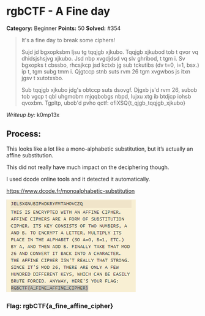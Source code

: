 # rgbCTF - A Fine day

**Category:** Beginner
**Points:** 50
**Solved:** #354
> It's a fine day to break some ciphers!
>
> Sujd jd bgxopksbm ljsu tg tqqjgb xjkubo. Tqqjgb xjkubod tob t qvor vq dhidsjshsjvg xjkubo. Jsd nbp xvgdjdsd vq slv ghribod, t tgm i. Sv bgxopks t cbssbo, rhcsjkcp jsd kctxb jg sub tckutibs (dv t=0, i=1, bsx.) ip t, tgm subg tmm i. Qjgtccp stnb suts rvm 26 tgm xvgwbos js itxn jgsv t xutotxsbo.
>
> Sub tqqjgb xjkubo jdg's obtccp suts dsovgf. Djgxb js'd rvm 26, subob tob vgcp t qbl uhgmobm mjqqbobgs nbpd, lujxu xtg ib btdjcp iohsb qvoxbm. Tgpltp, ubob'd pvho qctf: ofiXSQ{t_qjgb_tqqjgb_xjkubo}

*Writeup by:* k0mp13x

## Process:

This looks like a lot like a mono-alphabetic substitution, but it’s actually an affine substitution. 

This did not really have much impact on the deciphering though.

I used dcode online tools and it detected it automatically.

https://www.dcode.fr/monoalphabetic-substitution



![dcode Monoalphabetic Substitution Solve](https://raw.githubusercontent.com/swin-scsc/writeups/master/2020/rgbCTF/Beginner/images/a_fine_day-k0mp13x-screenshot.png)


### Flag: rgbCTF{a_fine_affine_cipher}
